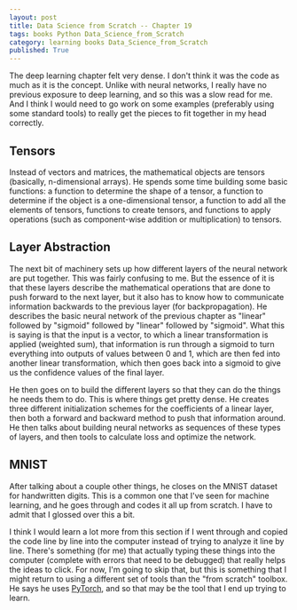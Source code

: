 ```yaml
---
layout: post
title: Data Science from Scratch -- Chapter 19
tags: books Python Data_Science_from_Scratch
category: learning books Data_Science_from_Scratch
published: True
---
```


The deep learning chapter felt very dense. I don't think it was the code as much as it is the concept. Unlike with neural networks, I really have no previous exposure to deep learning, and so this was a slow read for me. And I think I would need to go work on some examples (preferably using some standard tools) to really get the pieces to fit together in my head correctly.

## Tensors

Instead of vectors and matrices, the mathematical objects are tensors (basically, n-dimensional arrays). He spends some time building some basic functions: a function to determine the shape of a tensor, a function to determine if the object is a one-dimensional tensor, a function to add all the elements of tensors, functions to create tensors, and functions to apply operations (such as component-wise addition or multiplication) to tensors.

## Layer Abstraction

The next bit of machinery sets up how different layers of the neural network are put together. This was fairly confusing to me. But the essence of it is that these layers describe the mathematical operations that are done to push forward to the next layer, but it also has to know how to communicate information backwards to the previous layer (for backpropagation). He describes the basic neural network of the previous chapter as "linear" followed by "sigmoid" followed by "linear" followed by "sigmoid". What this is saying is that the input is a vector, to which a linear transformation is applied (weighted sum), that information is run through a sigmoid to turn everything into outputs of values between 0 and 1, which are then fed into another linear transformation, which then goes back into a sigmoid to give us the confidence values of the final layer.

He then goes on to build the different layers so that they can do the things he needs them to do. This is where things get pretty dense. He creates three different initialization schemes for the coefficients of a linear layer, then both a forward and backward method to push that information around. He then talks about building neural networks as sequences of these types of layers, and then tools to calculate loss and optimize the network.

## MNIST

After talking about a couple other things, he closes on the MNIST dataset for handwritten digits. This is a common one that I've seen for machine learning, and he goes through and codes it all up from scratch. I have to admit that I glossed over this a bit.

I think I would learn a lot more from this section if I went through and copied the code line by line into the computer instead of trying to analyze it line by line. There's something (for me) that actually typing these things into the computer (complete with errors that need to be debugged) that really helps the ideas to click. For now, I'm going to skip that, but this is something that I might return to using a different set of tools than the "from scratch" toolbox. He says he uses [PyTorch](https://pytorch.org), and so that may be the tool that I end up trying to learn.
